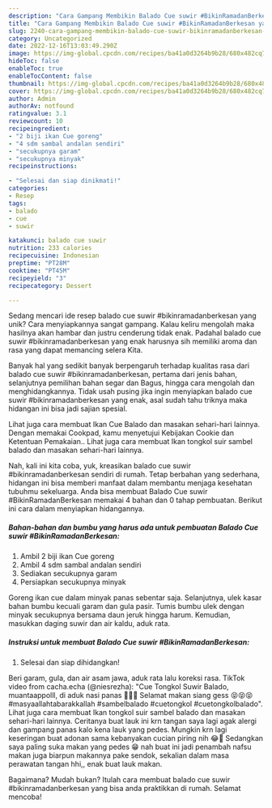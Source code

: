 ```yaml
---
description: "Cara Gampang Membikin Balado Cue suwir #BikinRamadanBerkesan yang Enak"
title: "Cara Gampang Membikin Balado Cue suwir #BikinRamadanBerkesan yang Enak"
slug: 2240-cara-gampang-membikin-balado-cue-suwir-bikinramadanberkesan-yang-enak
category: Uncategorized
date: 2022-12-16T13:03:49.290Z
image: https://img-global.cpcdn.com/recipes/ba41a0d3264b9b28/680x482cq70/balado-cue-suwir-bikinramadanberkesan-foto-resep-utama.jpg
hideToc: false
enableToc: true
enableTocContent: false
thumbnail: https://img-global.cpcdn.com/recipes/ba41a0d3264b9b28/680x482cq70/balado-cue-suwir-bikinramadanberkesan-foto-resep-utama.jpg
cover: https://img-global.cpcdn.com/recipes/ba41a0d3264b9b28/680x482cq70/balado-cue-suwir-bikinramadanberkesan-foto-resep-utama.jpg
author: Admin
authorAv: notfound
ratingvalue: 3.1
reviewcount: 10
recipeingredient:
- "2 biji ikan Cue goreng"
- "4 sdm sambal andalan sendiri"
- "secukupnya garam"
- "secukupnya minyak"
recipeinstructions:

- "Selesai dan siap dinikmati!"
categories:
- Resep
tags:
- balado
- cue
- suwir

katakunci: balado cue suwir 
nutrition: 233 calories
recipecuisine: Indonesian
preptime: "PT28M"
cooktime: "PT45M"
recipeyield: "3"
recipecategory: Dessert

---
```





Sedang mencari ide resep balado cue suwir #bikinramadanberkesan yang unik? Cara menyiapkannya sangat gampang. Kalau keliru mengolah maka hasilnya akan hambar dan justru cenderung tidak enak. Padahal balado cue suwir #bikinramadanberkesan yang enak harusnya sih memiliki aroma dan rasa yang dapat memancing selera Kita.





Banyak hal yang sedikit banyak berpengaruh terhadap kualitas rasa dari balado cue suwir #bikinramadanberkesan, pertama dari jenis bahan, selanjutnya pemilihan bahan segar dan Bagus, hingga cara mengolah dan menghidangkannya. Tidak usah pusing jika ingin menyiapkan balado cue suwir #bikinramadanberkesan yang enak,      asal sudah tahu triknya maka hidangan ini bisa jadi sajian spesial.














Lihat juga cara membuat Ikan Cue Balado dan masakan sehari-hari lainnya. Dengan memakai Cookpad, kamu menyetujui Kebijakan Cookie dan Ketentuan Pemakaian.. Lihat juga cara membuat Ikan tongkol suir sambel balado dan masakan sehari-hari lainnya.






Nah, kali ini kita coba, yuk, kreasikan balado cue suwir #bikinramadanberkesan sendiri di rumah. Tetap berbahan yang sederhana, hidangan ini bisa memberi manfaat dalam membantu menjaga kesehatan tubuhmu sekeluarga. Anda bisa membuat Balado Cue suwir #BikinRamadanBerkesan memakai 4 bahan dan 0 tahap pembuatan. Berikut ini cara dalam menyiapkan hidangannya.

<!--inarticleads1-->

##### Bahan-bahan dan bumbu yang harus ada untuk pembuatan Balado Cue suwir #BikinRamadanBerkesan:

1. Ambil 2 biji ikan Cue goreng
1. Ambil 4 sdm sambal andalan sendiri
1. Sediakan secukupnya garam
1. Persiapkan secukupnya minyak


Goreng ikan cue dalam minyak panas sebentar saja. Selanjutnya, ulek kasar bahan bumbu kecuali garam dan gula pasir. Tumis bumbu ulek dengan minyak secukupnya bersama daun jeruk hingga harum. Kemudian, masukkan daging suwir dan air kaldu, aduk rata. 

<!--inarticleads2-->

##### Instruksi untuk membuat Balado Cue suwir #BikinRamadanBerkesan:


1. Selesai dan siap dihidangkan!

Beri garam, gula, dan air asam jawa, aduk rata lalu koreksi rasa. TikTok video from cacha.echa (@niesrezha): &#34;Cue Tongkol Suwir Balado, muantaappolll, di aduk nasi panas 🤤🤤🤤 Selamat makan siang gess 😝😝😝 #masyaallahtabarakkallah #sambelbalado #cuetongkol #cuetongkolbalado&#34;. Lihat juga cara membuat Ikan tongkol suir sambel balado dan masakan sehari-hari lainnya. Ceritanya buat lauk ini krn tangan saya lagi agak alergi dan gampang panas kalo kena lauk yang pedes. Mungkin krn lagi keseringan buat adonan sama kebanyakan cucian piring nih 😂🤭 Sedangkan saya paling suka makan yang pedes 😁 nah buat ini jadi penambah nafsu makan juga biarpun makannya pake sendok, sekalian dalam masa perawatan tangan hhi,, enak buat lauk makan. 

Bagaimana? Mudah bukan? Itulah cara membuat balado cue suwir #bikinramadanberkesan yang bisa anda praktikkan di rumah. Selamat mencoba!
